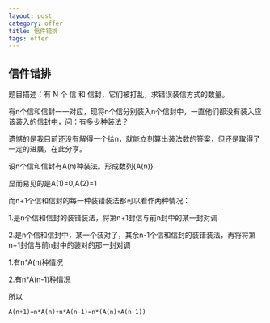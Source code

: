 ```yaml
---
layout: post
category: offer
title: 信件错排
tags: offer
---
```


## 信件错排
题目描述：有 N 个 信 和 信封，它们被打乱，求错误装信方式的数量。

有n个信和信封一一对应，现将n个信分别装入n个信封中，一直他们都没有装入应该装入的信封中，问：有多少种装法？

遗憾的是我目前还没有解得一个给n，就能立刻算出装法数的答案，但还是取得了一定的进展，在此分享。

设n个信和信封有A(n)种装法。形成数列{A(n)}

显而易见的是A(1)=0,A(2)=1

而n+1个信和信封的每一种装错装法都可以看作两种情况：

1.是n个信和信封的装错装法，将第n+1封信与前n封中的某一封对调

2.是n个信和信封中，某一个装对了，其余n-1个信和信封的装错装法，再将将第n+1封信与前n封中的装对的那一封对调

1.有n*A(n)种情况

2.有n*A(n-1)种情况

所以

    A(n+1)=n*A(n)+n*A(n-1)=n*(A(n)+A(n-1))

